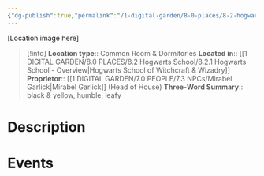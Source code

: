 ```yaml
---
{"dg-publish":true,"permalink":"/1-digital-garden/8-0-places/8-2-hogwarts-school/hufflepuff-tower/","tags":["#place","hogwarts","#service-building"]}
---
```


[Location image here]
>[!info]
>**Location type**::  Common Room & Dormitories
>**Located in**:: [[1 DIGITAL GARDEN/8.0 PLACES/8.2 Hogwarts School/8.2.1 Hogwarts School - Overview\|Hogwarts School of Witchcraft & Wizadry]]
>**Proprietor**:: [[1 DIGITAL GARDEN/7.0 PEOPLE/7.3 NPCs/Mirabel Garlick\|Mirabel Garlick]] (Head of House)
>**Three-Word Summary**:: black & yellow, humble, leafy

# Description


# Events

